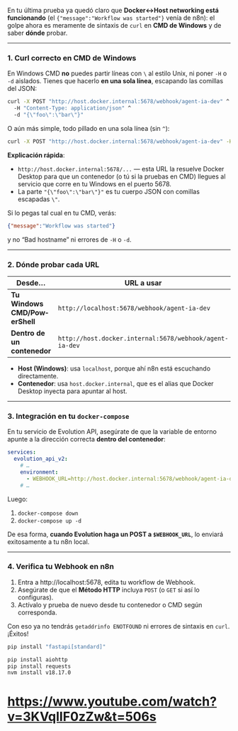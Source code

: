 En tu última prueba ya quedó claro que **Docker↔Host networking está funcionando** (el `{"message":"Workflow was started"}` venía de n8n): el golpe ahora es meramente de sintaxis de `curl` en **CMD de Windows** y de saber **dónde** probar.

---

### 1. Curl correcto en CMD de Windows

En Windows CMD **no** puedes partir líneas con `\` al estilo Unix, ni poner `-H` o `-d` aislados. Tienes que hacerlo **en una sola línea**, escapando las comillas del JSON:

```bat
curl -X POST "http://host.docker.internal:5678/webhook/agent-ia-dev" ^
  -H "Content-Type: application/json" ^
  -d "{\"foo\":\"bar\"}"
```

O aún más simple, todo pillado en una sola línea (sin `^`):

```bat
curl -X POST "http://host.docker.internal:5678/webhook/agent-ia-dev" -H "Content-Type: application/json" -d "{\"foo\":\"bar\"}"
```

**Explicación rápida**:

- `http://host.docker.internal:5678/...` — esta URL la resuelve Docker Desktop para que un contenedor (o tú si la pruebas en CMD) llegues al servicio que corre en tu Windows en el puerto 5678.  
- La parte `"{\"foo\":\"bar\"}"` es tu cuerpo JSON con comillas escapadas `\"`.

Si lo pegas tal cual en tu CMD, verás:

```json
{"message":"Workflow was started"}
```

y no “Bad hostname” ni errores de `-H` o `-d`.

---

### 2. Dónde probar cada URL

| Desde…                     | URL a usar                                                  |
|----------------------------|-------------------------------------------------------------|
| **Tu Windows CMD/Pow­erShell** | `http://localhost:5678/webhook/agent-ia-dev`               |
| **Dentro de un contenedor**    | `http://host.docker.internal:5678/webhook/agent-ia-dev` |

- **Host (Windows)**: usa `localhost`, porque ahí n8n está escuchando directamente.  
- **Contenedor**: usa `host.docker.internal`, que es el alias que Docker Desktop inyecta para apuntar al host.

---

### 3. Integración en tu `docker-compose`

En tu servicio de Evolution API, asegúrate de que la variable de entorno apunte a la dirección correcta **dentro del contenedor**:

```yaml
services:
  evolution_api_v2:
    # …
    environment:
      - WEBHOOK_URL=http://host.docker.internal:5678/webhook/agent-ia-dev
    # …
```

Luego:

1. `docker-compose down`  
2. `docker-compose up -d`

De esa forma, **cuando Evolution haga un POST a `$WEBHOOK_URL`**, lo enviará exitosamente a tu n8n local.

---

### 4. Verifica tu Webhook en n8n

1. Entra a http://localhost:5678, edita tu workflow de Webhook.  
2. Asegúrate de que el **Método HTTP** incluya `POST` (o `GET` si así lo configuras).  
3. Actívalo y prueba de nuevo desde tu contenedor o CMD según corresponda.

Con eso ya no tendrás `getaddrinfo ENOTFOUND` ni errores de sintaxis en `curl`. ¡Éxitos!

```bash
pip install "fastapi[standard]"

pip install aiohttp
pip install requests
nvm install v18.17.0
```
# https://www.youtube.com/watch?v=3KVqlIF0zZw&t=506s
